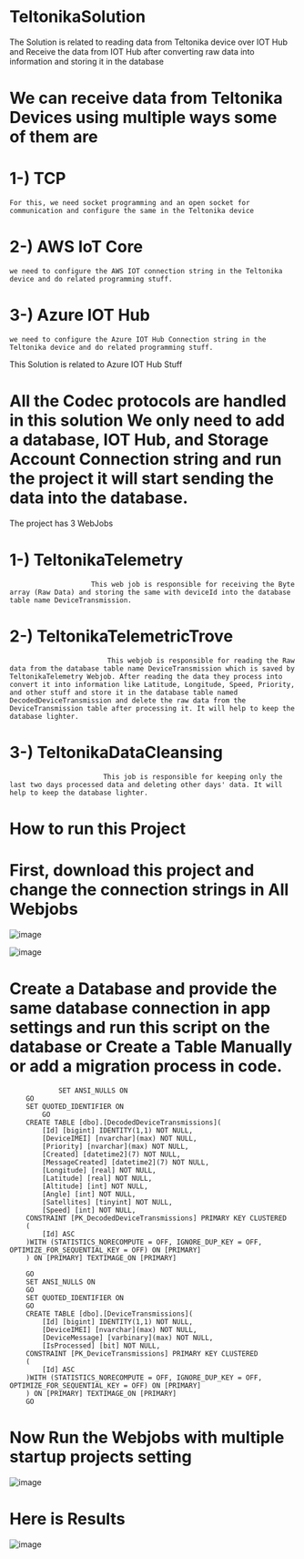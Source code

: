 # TeltonikaSolution
The Solution is related to reading data from Teltonika device over IOT Hub and Receive the data from IOT Hub after converting raw data into information and storing it in the database

# We can receive data from Teltonika Devices using multiple ways some of them are

# 1-) TCP
    For this, we need socket programming and an open socket for communication and configure the same in the Teltonika device
# 2-) AWS IoT Core 
    we need to configure the AWS IOT connection string in the Teltonika device and do related programming stuff.
# 3-) Azure IOT Hub
    we need to configure the Azure IOT Hub Connection string in the Teltonika device and do related programming stuff.

This Solution is related to Azure IOT Hub Stuff

# All the Codec protocols are handled in this solution We only need to add a database, IOT Hub, and Storage Account Connection string and run the project it will start sending the data into the database.

The project has 3 WebJobs

# 1-) TeltonikaTelemetry 
                        This web job is responsible for receiving the Byte array (Raw Data) and storing the same with deviceId into the database table name DeviceTransmission.

# 2-) TeltonikaTelemetricTrove
                            This webjob is responsible for reading the Raw data from the database table name DeviceTransmission which is saved by TeltonikaTelemetry Webjob. After reading the data they process into convert it into information like Latitude, Longitude, Speed, Priority, and other stuff and store it in the database table named DecodedDeviceTransmission and delete the raw data from the DeviceTransmission table after processing it. It will help to keep the database lighter.

# 3-) TeltonikaDataCleansing
                           This job is responsible for keeping only the last two days processed data and deleting other days' data. It will help to keep the database lighter.

# How to run this Project

# First, download this project and change the connection strings in All Webjobs

![image](https://github.com/hassan418/TeltonikaSolution/assets/20794109/50c4187f-cb79-49b2-9249-0b2a31933691)

![image](https://github.com/hassan418/TeltonikaSolution/assets/20794109/92337a25-3c26-404d-8bc1-a70dd379e048)

# Create a Database and provide the same database connection in app settings and run this script on the database or Create a Table Manually or add a migration process in code.
                SET ANSI_NULLS ON
		GO
		SET QUOTED_IDENTIFIER ON
	        GO
		CREATE TABLE [dbo].[DecodedDeviceTransmissions](
			[Id] [bigint] IDENTITY(1,1) NOT NULL,
			[DeviceIMEI] [nvarchar](max) NOT NULL,
			[Priority] [nvarchar](max) NOT NULL,
			[Created] [datetime2](7) NOT NULL,
			[MessageCreated] [datetime2](7) NOT NULL,
			[Longitude] [real] NOT NULL,
			[Latitude] [real] NOT NULL,
			[Altitude] [int] NOT NULL,
			[Angle] [int] NOT NULL,
			[Satellites] [tinyint] NOT NULL,
			[Speed] [int] NOT NULL,
 		CONSTRAINT [PK_DecodedDeviceTransmissions] PRIMARY KEY CLUSTERED 
		(
			[Id] ASC
		)WITH (STATISTICS_NORECOMPUTE = OFF, IGNORE_DUP_KEY = OFF, OPTIMIZE_FOR_SEQUENTIAL_KEY = OFF) ON [PRIMARY]
		) ON [PRIMARY] TEXTIMAGE_ON [PRIMARY]

		GO
		SET ANSI_NULLS ON
		GO
		SET QUOTED_IDENTIFIER ON
		GO
		CREATE TABLE [dbo].[DeviceTransmissions](
			[Id] [bigint] IDENTITY(1,1) NOT NULL,
			[DeviceIMEI] [nvarchar](max) NOT NULL,
			[DeviceMessage] [varbinary](max) NOT NULL,
			[IsProcessed] [bit] NOT NULL,
 		CONSTRAINT [PK_DeviceTransmissions] PRIMARY KEY CLUSTERED 
		(
			[Id] ASC
		)WITH (STATISTICS_NORECOMPUTE = OFF, IGNORE_DUP_KEY = OFF, OPTIMIZE_FOR_SEQUENTIAL_KEY = OFF) ON [PRIMARY]
		) ON [PRIMARY] TEXTIMAGE_ON [PRIMARY]
		GO


# Now Run the Webjobs with multiple startup projects setting

![image](https://github.com/hassan418/TeltonikaSolution/assets/20794109/fa597a18-5491-4343-ad67-588f9e8adbde)

# Here is Results

![image](https://github.com/hassan418/TeltonikaSolution/assets/20794109/19b46c45-fe38-4123-883a-e9578aeae99e)



